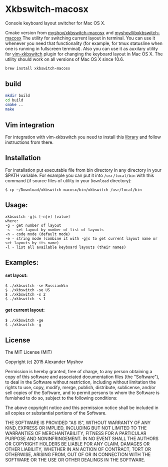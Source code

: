 # Xkbswitch-macosx

Console keyboard layout switcher for Mac OS X.

Cmake version from [myshov/xkbswitch-macosx](https://github.com/myshov/xkbswitch-macosx) and [myshov/libxkbswitch-macosx](https://github.com/myshov/libxkbswitch-macosx)
The utility for switching current layout in terminal. You can use it whenever you need
that functionality (for example, for tmux statusline when one is running in fullscreen
terminal). Also you can use it as auxilary utility for [vim-xkbswitch](https://github.com/lyokha/vim-xkbswitch) plugin for
changing the keyboard layout in Mac&nbsp;OS&nbsp;X. The utility should work on all versions
of Mac OS X since 10.6.

```bash
brew install xkbswitch-macosx
```

## build
```bash
mkdir build
cd build
cmake ..
make
```

## Vim integration
For integration with vim-xkbswitch you need to install this [library](https://github.com/myshov/libxkbswitch-macosx) and follow instructions from there.

## Installation
For installation put executable file from bin directory in any directory in your $PATH
variable. For example you can put it into  `/usr/local/bin` with this command (if source
files of utility in your `Download` directory):
```shell
$ cp ~/Download/xkbswitch-macosx/bin/xkbswitch /usr/local/bin
```
## Usage:
```
xkbswitch -g|s [-n|e] [value]
where:
-g - get number of layout
-s - set layout by number of list of layouts
-n - code mode (default mode)
-e - string mode (combine it with -g|s to get current layout name or set layouts by its name)
-l - list all available keyboard layouts (their names)
```

## Examples:
#### set layout:
```shell
$ ./xkbswitch -se RussianWin
$ ./xkbswitch -se US
$ ./xkbswitch -s 2
$ ./xkbswitch -s 1
```

#### get current layout:
```shell
$ ./xkbswitch -ge
$ ./xkbswitch -g
```

## License
The MIT License (MIT)

Copyright (c) 2015 Alexander Myshov

Permission is hereby granted, free of charge, to any person obtaining a copy
of this software and associated documentation files (the "Software"), to deal
in the Software without restriction, including without limitation the rights
to use, copy, modify, merge, publish, distribute, sublicense, and/or sell
copies of the Software, and to permit persons to whom the Software is
furnished to do so, subject to the following conditions:

The above copyright notice and this permission notice shall be included in all
copies or substantial portions of the Software.

THE SOFTWARE IS PROVIDED "AS IS", WITHOUT WARRANTY OF ANY KIND, EXPRESS OR
IMPLIED, INCLUDING BUT NOT LIMITED TO THE WARRANTIES OF MERCHANTABILITY,
FITNESS FOR A PARTICULAR PURPOSE AND NONINFRINGEMENT. IN NO EVENT SHALL THE
AUTHORS OR COPYRIGHT HOLDERS BE LIABLE FOR ANY CLAIM, DAMAGES OR OTHER
LIABILITY, WHETHER IN AN ACTION OF CONTRACT, TORT OR OTHERWISE, ARISING FROM,
OUT OF OR IN CONNECTION WITH THE SOFTWARE OR THE USE OR OTHER DEALINGS IN THE
SOFTWARE.
